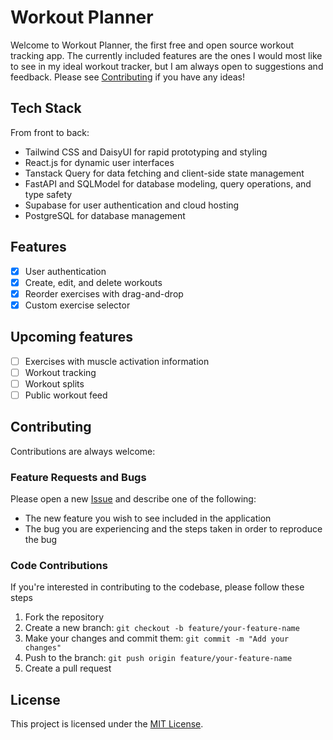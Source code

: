 # Workout Planner

Welcome to Workout Planner, the first free and open source workout tracking app. The currently included features are the ones I would most like to see in my ideal workout tracker, but I am always open to suggestions and feedback. Please see [Contributing](#contributing) if you have any ideas!

## Tech Stack

From front to back:

- Tailwind CSS and DaisyUI for rapid prototyping and styling
- React.js for dynamic user interfaces
- Tanstack Query for data fetching and client-side state management
- FastAPI and SQLModel for database modeling, query operations, and type safety
- Supabase for user authentication and cloud hosting
- PostgreSQL for database management

## Features

- [x] User authentication
- [x] Create, edit, and delete workouts
- [x] Reorder exercises with drag-and-drop
- [x] Custom exercise selector

## Upcoming features

- [ ] Exercises with muscle activation information
- [ ] Workout tracking
- [ ] Workout splits
- [ ] Public workout feed

## Contributing

Contributions are always welcome:

### Feature Requests and Bugs

Please open a new [Issue](https://github.com/traison-diedrich/workout-planner/issues) and describe one of the following:

- The new feature you wish to see included in the application
- The bug you are experiencing and the steps taken in order to reproduce the bug

### Code Contributions

If you're interested in contributing to the codebase, please follow these steps

1. Fork the repository
2. Create a new branch: `git checkout -b feature/your-feature-name`
3. Make your changes and commit them: `git commit -m "Add your changes"`
4. Push to the branch: `git push origin feature/your-feature-name`
5. Create a pull request

## License

This project is licensed under the [MIT License](LICENSE).
